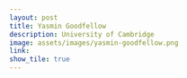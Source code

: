 ```yaml
---
layout: post
title: Yasmin Goodfellow
description: University of Cambridge
image: assets/images/yasmin-goodfellow.png
link: 
show_tile: true
---
```

